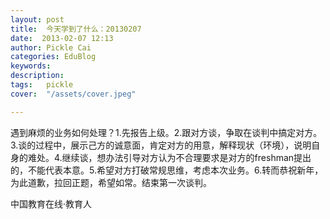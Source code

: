 ```yaml
---
layout: post  
title:  今天学到了什么：20130207  
date:  2013-02-07 12:13  
author: Pickle Cai  
categories: EduBlog  
keywords: 
description:   
tags:	pickle   
cover:  "/assets/cover.jpeg"  

---  
```

    
 遇到麻烦的业务如何处理？1.先报告上级。2.跟对方谈，争取在谈判中搞定对方。3.谈的过程中，展示己方的诚意面，肯定对方的用意，解释现状（环境），说明自身的难处。4.继续谈，想办法引导对方认为不合理要求是对方的freshman提出的，不能代表本意。5.希望对方打破常规思维，考虑本次业务。6.转而恭祝新年，为此道歉，拉回正题，希望如常。结束第一次谈判。						

		    
 中国教育在线·教育人

